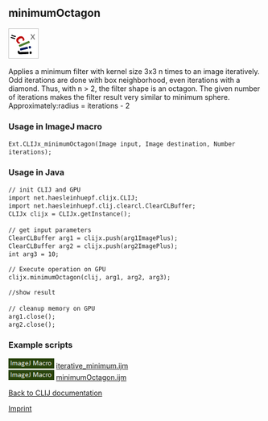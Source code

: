 ## minimumOctagon
![Image](images/mini_clijx_logo.png)

Applies a minimum filter with kernel size 3x3 n times to an image iteratively. Odd iterations are done with box neighborhood, even iterations with a diamond. Thus, with n > 2, the filter shape is an octagon. The given number of iterations makes the filter result very similar to minimum sphere. Approximately:radius = iterations - 2

### Usage in ImageJ macro
```
Ext.CLIJx_minimumOctagon(Image input, Image destination, Number iterations);
```


### Usage in Java
```
// init CLIJ and GPU
import net.haesleinhuepf.clijx.CLIJ;
import net.haesleinhuepf.clij.clearcl.ClearCLBuffer;
CLIJx clijx = CLIJx.getInstance();

// get input parameters
ClearCLBuffer arg1 = clijx.push(arg1ImagePlus);
ClearCLBuffer arg2 = clijx.push(arg2ImagePlus);
int arg3 = 10;
```

```
// Execute operation on GPU
clijx.minimumOctagon(clij, arg1, arg2, arg3);
```

```
//show result

// cleanup memory on GPU
arg1.close();
arg2.close();
```




### Example scripts
<a href="https://github.com/clij/clij-advanced-filters/blob/master/src/main/macro/"><img src="images/language_macro.png" height="20"/></a> [iterative_minimum.ijm](https://github.com/clij/clij-advanced-filters/blob/master/src/main/macro/iterative_minimum.ijm)  
<a href="https://github.com/clij/clij-advanced-filters/blob/master/src/main/macro/"><img src="images/language_macro.png" height="20"/></a> [minimumOctagon.ijm](https://github.com/clij/clij-advanced-filters/blob/master/src/main/macro/minimumOctagon.ijm)  


[Back to CLIJ documentation](https://clij.github.io/)

[Imprint](https://clij.github.io/imprint)
